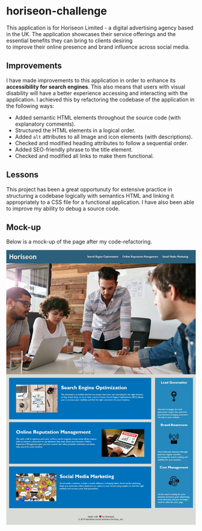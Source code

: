 # horiseon-challenge
This application is for Horiseon Limited - a digital advertising
agency based in the UK. The application showcases their service offerings 
and the essential benefits they can bring to clients desiring  
to improve their online presence and brand influence across social media.

## Improvements
I have made improvements to this application in order to enhance its **accessibility
for search engines**. This also means that users with visual disability will 
have a better experience accessing and interacting with the application. I 
achieved this by refactoring the codebase of the application in the following ways:

* Added semantic HTML elements throughout the source code (with explanatory comments).
* Structured the HTML elements in a logical order.
* Added `alt` attributes to all Image and icon elements (with descriptions). 
* Checked and modified heading attributes  to follow a sequential order.
* Added SEO-friendly phrase to the title element.
* Checked and modified all links to make them functional.

## Lessons
This project has been a great opportunuty for extensive practice in structuring
a codebase logically with semantics HTML and linking it appropriately to a CSS file
for a functional application. I have also been able to improve my ability to debug a source code.

## Mock-up
Below is a mock-up of the page after my code-refactoring.

![Alt text](image.png)
